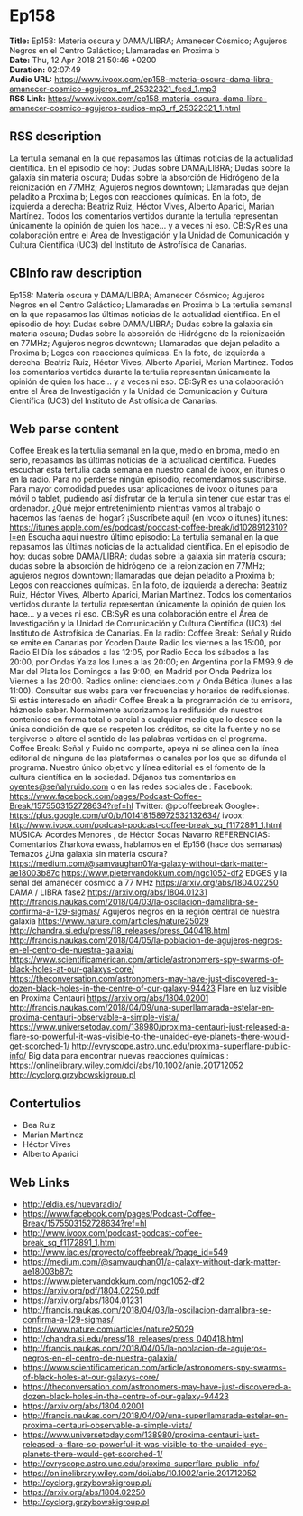 # Ep158  
**Title:** Ep158: Materia oscura y DAMA/LIBRA; Amanecer Cósmico; Agujeros Negros en el Centro Galáctico; Llamaradas en Proxima b  
**Date:** Thu, 12 Apr 2018 21:50:46 +0200  
**Duration:** 02:07:49  
**Audio URL:** https://www.ivoox.com/ep158-materia-oscura-dama-libra-amanecer-cosmico-agujeros_mf_25322321_feed_1.mp3  
**RSS Link:** https://www.ivoox.com/ep158-materia-oscura-dama-libra-amanecer-cosmico-agujeros-audios-mp3_rf_25322321_1.html  

## RSS description
La tertulia semanal en la que repasamos las últimas noticias de la actualidad científica. En el episodio de hoy: Dudas sobre DAMA/LIBRA; Dudas sobre la galaxia sin materia oscura; Dudas sobre la absorción de Hidrógeno de la reionización en 77MHz; Agujeros negros downtown; Llamaradas que dejan peladito a Proxima b; Legos con reacciones químicas. En la foto, de izquierda a derecha: Beatriz Ruiz, Héctor Vives, Alberto Aparici, Marian Martínez. Todos los comentarios vertidos durante la tertulia representan únicamente la opinión de quien los hace… y a veces ni eso. CB:SyR es una colaboración entre el Área de Investigación y la Unidad de Comunicación y Cultura Científica (UC3) del Instituto de Astrofísica de Canarias.

## CBInfo raw description
Ep158: Materia oscura y DAMA/LIBRA; Amanecer Cósmico; Agujeros Negros en el Centro Galáctico; Llamaradas en Proxima b
La tertulia semanal en la que repasamos las últimas noticias de la actualidad científica. En el episodio de hoy: Dudas sobre DAMA/LIBRA; Dudas sobre la galaxia sin materia oscura; Dudas sobre la absorción de Hidrógeno de la reionización en 77MHz; Agujeros negros downtown; Llamaradas que dejan peladito a Proxima b; Legos con reacciones químicas. En la foto, de izquierda a derecha: Beatriz Ruiz, Héctor Vives, Alberto Aparici, Marian Martínez. Todos los comentarios vertidos durante la tertulia representan únicamente la opinión de quien los hace… y a veces ni eso. CB:SyR es una colaboración entre el Área de Investigación y la Unidad de Comunicación y Cultura Científica (UC3) del Instituto de Astrofísica de Canarias.


## Web parse content
Coffee Break es la tertulia semanal en la que, medio en broma, medio en serio, repasamos las últimas noticias de la actualidad científica. Puedes escuchar esta tertulia cada semana en nuestro canal de ivoox, en itunes o en la radio. Para no perderse ningún episodio, recomendamos suscribirse. Para mayor comodidad puedes usar aplicaciones de ivoox o itunes para móvil o tablet, pudiendo así disfrutar de la tertulia sin tener que estar tras el ordenador. ¿Qué mejor entretenimiento mientras vamos al trabajo o hacemos las faenas del hogar? ¡Suscríbete aquí! (en ivoox o itunes) itunes: https://itunes.apple.com/es/podcast/podcast-coffee-break/id1028912310?l=en Escucha aquí nuestro último episodio: La tertulia semanal en la que repasamos las últimas noticias de la actualidad científica. En el episodio de hoy: dudas sobre DAMA/LIBRA; dudas sobre la galaxia sin materia oscura; dudas sobre la absorción de hidrógeno de la reionización en 77MHz; agujeros negros downtown; llamaradas que dejan peladito a Proxima b; Legos con reacciones químicas. En la foto, de izquierda a derecha: Beatriz Ruiz, Héctor Vives, Alberto Aparici, Marian Martínez. Todos los comentarios vertidos durante la tertulia representan únicamente la opinión de quien los hace… y a veces ni eso. CB:SyR es una colaboración entre el Área de Investigación y la Unidad de Comunicación y Cultura Científica (UC3) del Instituto de Astrofísica de Canarias. En la radio: Coffee Break: Señal y Ruido se emite en Canarias por Ycoden Daute Radio los viernes a las 15:00, por Radio El Día los sábados a las 12:05, por Radio Ecca los sábados a las 20:00, por Ondas Yaiza los lunes a las 20:00; en Argentina por la FM99.9 de Mar del Plata los Domingos a las 9:00; en Madrid por Onda Pedriza los Viernes a las 20:00. Radios online: cienciaes.com y Onda Bética (lunes a las 11:00). Consultar sus webs para ver frecuencias y horarios de redifusiones. Si estás interesado en añadir Coffee Break a la programación de tu emisora, háznoslo saber. Normalmente autorizamos la redifusión de nuestros contenidos en forma total o parcial a cualquier medio que lo desee con la única condición de que se respeten los créditos, se cite la fuente y no se tergiverse o altere el sentido de las palabras vertidas en el programa. Coffee Break: Señal y Ruido no comparte, apoya ni se alinea con la línea editorial de ninguna de las plataformas o canales por los que se difunda el programa. Nuestro único objetivo y línea editorial es el fomento de la cultura científica en la sociedad. Déjanos tus comentarios en oyentes@señalyruido.com o en las redes sociales de : Facebook: https://www.facebook.com/pages/Podcast-Coffee-Break/1575503152728634?ref=hl Twitter: @pcoffeebreak Google+: https://plus.google.com/u/0/b/101418158972532132634/ ivoox: http://www.ivoox.com/podcast-podcast-coffee-break_sq_f1172891_1.html MÚSICA: Acordes Menores , de Héctor Socas Navarro REFERENCIAS: Comentarios Zharkova ewass, hablamos en el Ep156 (hace dos semanas) Temazos ¿Una galaxia sin materia oscura? https://medium.com/@samvaughan01/a-galaxy-without-dark-matter-ae18003b87c https://www.pietervandokkum.com/ngc1052-df2 EDGES y la señal del amanecer cósmico a 77 MHz https://arxiv.org/abs/1804.02250 DAMA / LIBRA fase2 https://arxiv.org/abs/1804.01231 http://francis.naukas.com/2018/04/03/la-oscilacion-damalibra-se-confirma-a-129-sigmas/ Agujeros negros en la región central de nuestra galaxia https://www.nature.com/articles/nature25029 http://chandra.si.edu/press/18_releases/press_040418.html http://francis.naukas.com/2018/04/05/la-poblacion-de-agujeros-negros-en-el-centro-de-nuestra-galaxia/ https://www.scientificamerican.com/article/astronomers-spy-swarms-of-black-holes-at-our-galaxys-core/ https://theconversation.com/astronomers-may-have-just-discovered-a-dozen-black-holes-in-the-centre-of-our-galaxy-94423 Flare en luz visible en Proxima Centauri https://arxiv.org/abs/1804.02001 http://francis.naukas.com/2018/04/09/una-superllamarada-estelar-en-proxima-centauri-observable-a-simple-vista/ https://www.universetoday.com/138980/proxima-centauri-just-released-a-flare-so-powerful-it-was-visible-to-the-unaided-eye-planets-there-would-get-scorched-1/ http://evryscope.astro.unc.edu/proxima-superflare-public-info/ Big data para encontrar nuevas reacciones químicas : https://onlinelibrary.wiley.com/doi/abs/10.1002/anie.201712052 http://cyclorg.grzybowskigroup.pl

## Contertulios
- Bea Ruiz
- Marian Martínez
- Héctor Vives
- Alberto Aparici
## Web Links
- http://eldia.es/nuevaradio/
- https://www.facebook.com/pages/Podcast-Coffee-Break/1575503152728634?ref=hl
- http://www.ivoox.com/podcast-podcast-coffee-break_sq_f1172891_1.html
- http://www.iac.es/proyecto/coffeebreak/?page_id=549
- https://medium.com/@samvaughan01/a-galaxy-without-dark-matter-ae18003b87c
- https://www.pietervandokkum.com/ngc1052-df2
- https://arxiv.org/pdf/1804.02250.pdf
- https://arxiv.org/abs/1804.01231
- http://francis.naukas.com/2018/04/03/la-oscilacion-damalibra-se-confirma-a-129-sigmas/
- https://www.nature.com/articles/nature25029
- http://chandra.si.edu/press/18_releases/press_040418.html
- http://francis.naukas.com/2018/04/05/la-poblacion-de-agujeros-negros-en-el-centro-de-nuestra-galaxia/
- https://www.scientificamerican.com/article/astronomers-spy-swarms-of-black-holes-at-our-galaxys-core/
- https://theconversation.com/astronomers-may-have-just-discovered-a-dozen-black-holes-in-the-centre-of-our-galaxy-94423
- https://arxiv.org/abs/1804.02001
- http://francis.naukas.com/2018/04/09/una-superllamarada-estelar-en-proxima-centauri-observable-a-simple-vista/
- https://www.universetoday.com/138980/proxima-centauri-just-released-a-flare-so-powerful-it-was-visible-to-the-unaided-eye-planets-there-would-get-scorched-1/
- http://evryscope.astro.unc.edu/proxima-superflare-public-info/
- https://onlinelibrary.wiley.com/doi/abs/10.1002/anie.201712052
- http://cyclorg.grzybowskigroup.pl/
- https://arxiv.org/abs/1804.02250
- http://cyclorg.grzybowskigroup.pl